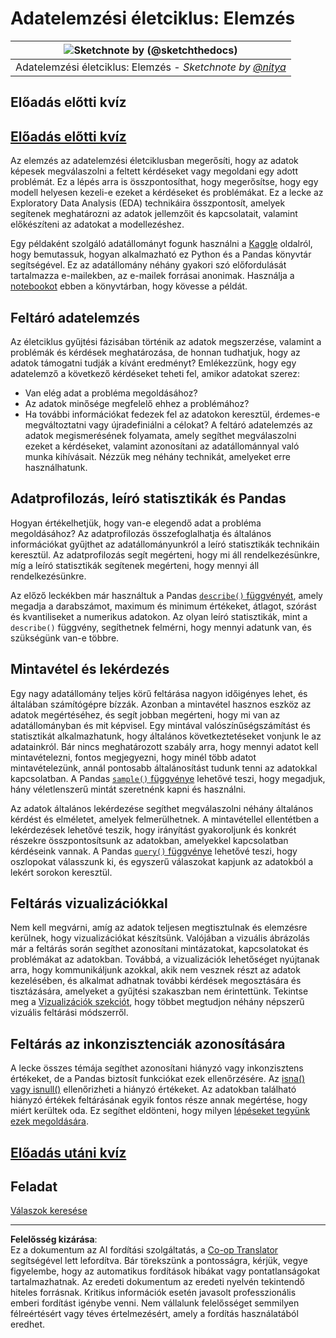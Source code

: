 <!--
CO_OP_TRANSLATOR_METADATA:
{
  "original_hash": "2baeafe1db4d58ee5b8ec85db9de728a",
  "translation_date": "2025-09-05T17:29:43+00:00",
  "source_file": "4-Data-Science-Lifecycle/15-analyzing/README.md",
  "language_code": "hu"
}
-->
# Adatelemzési életciklus: Elemzés

|![ Sketchnote by [(@sketchthedocs)](https://sketchthedocs.dev) ](../../sketchnotes/15-Analyzing.png)|
|:---:|
| Adatelemzési életciklus: Elemzés - _Sketchnote by [@nitya](https://twitter.com/nitya)_ |

## Előadás előtti kvíz

## [Előadás előtti kvíz](https://ff-quizzes.netlify.app/en/ds/quiz/28)

Az elemzés az adatelemzési életciklusban megerősíti, hogy az adatok képesek megválaszolni a feltett kérdéseket vagy megoldani egy adott problémát. Ez a lépés arra is összpontosíthat, hogy megerősítse, hogy egy modell helyesen kezeli-e ezeket a kérdéseket és problémákat. Ez a lecke az Exploratory Data Analysis (EDA) technikáira összpontosít, amelyek segítenek meghatározni az adatok jellemzőit és kapcsolatait, valamint előkészíteni az adatokat a modellezéshez.

Egy példaként szolgáló adatállományt fogunk használni a [Kaggle](https://www.kaggle.com/balaka18/email-spam-classification-dataset-csv/version/1) oldalról, hogy bemutassuk, hogyan alkalmazható ez Python és a Pandas könyvtár segítségével. Ez az adatállomány néhány gyakori szó előfordulását tartalmazza e-mailekben, az e-mailek forrásai anonimak. Használja a [notebookot](../../../../4-Data-Science-Lifecycle/15-analyzing/notebook.ipynb) ebben a könyvtárban, hogy kövesse a példát.

## Feltáró adatelemzés

Az életciklus gyűjtési fázisában történik az adatok megszerzése, valamint a problémák és kérdések meghatározása, de honnan tudhatjuk, hogy az adatok támogatni tudják a kívánt eredményt? 
Emlékezzünk, hogy egy adatelemző a következő kérdéseket teheti fel, amikor adatokat szerez:
-   Van elég adat a probléma megoldásához?
-   Az adatok minősége megfelelő ehhez a problémához?
-   Ha további információkat fedezek fel az adatokon keresztül, érdemes-e megváltoztatni vagy újradefiniálni a célokat?
A feltáró adatelemzés az adatok megismerésének folyamata, amely segíthet megválaszolni ezeket a kérdéseket, valamint azonosítani az adatállománnyal való munka kihívásait. Nézzük meg néhány technikát, amelyeket erre használhatunk.

## Adatprofilozás, leíró statisztikák és Pandas
Hogyan értékelhetjük, hogy van-e elegendő adat a probléma megoldásához? Az adatprofilozás összefoglalhatja és általános információkat gyűjthet az adatállományunkról a leíró statisztikák technikáin keresztül. Az adatprofilozás segít megérteni, hogy mi áll rendelkezésünkre, míg a leíró statisztikák segítenek megérteni, hogy mennyi áll rendelkezésünkre.

Az előző leckékben már használtuk a Pandas [`describe()` függvényét](https://pandas.pydata.org/pandas-docs/stable/reference/api/pandas.DataFrame.describe.html), amely megadja a darabszámot, maximum és minimum értékeket, átlagot, szórást és kvantiliseket a numerikus adatokon. Az olyan leíró statisztikák, mint a `describe()` függvény, segíthetnek felmérni, hogy mennyi adatunk van, és szükségünk van-e többre.

## Mintavétel és lekérdezés
Egy nagy adatállomány teljes körű feltárása nagyon időigényes lehet, és általában számítógépre bízzák. Azonban a mintavétel hasznos eszköz az adatok megértéséhez, és segít jobban megérteni, hogy mi van az adatállományban és mit képvisel. Egy mintával valószínűségszámítást és statisztikát alkalmazhatunk, hogy általános következtetéseket vonjunk le az adatainkról. Bár nincs meghatározott szabály arra, hogy mennyi adatot kell mintavételezni, fontos megjegyezni, hogy minél több adatot mintavételezünk, annál pontosabb általánosítást tudunk tenni az adatokkal kapcsolatban. 
A Pandas [`sample()` függvénye](https://pandas.pydata.org/pandas-docs/stable/reference/api/pandas.DataFrame.sample.html) lehetővé teszi, hogy megadjuk, hány véletlenszerű mintát szeretnénk kapni és használni.

Az adatok általános lekérdezése segíthet megválaszolni néhány általános kérdést és elméletet, amelyek felmerülhetnek. A mintavétellel ellentétben a lekérdezések lehetővé teszik, hogy irányítást gyakoroljunk és konkrét részekre összpontosítsunk az adatokban, amelyekkel kapcsolatban kérdéseink vannak. 
A Pandas [`query()` függvénye](https://pandas.pydata.org/pandas-docs/stable/reference/api/pandas.DataFrame.query.html) lehetővé teszi, hogy oszlopokat válasszunk ki, és egyszerű válaszokat kapjunk az adatokból a lekért sorokon keresztül.

## Feltárás vizualizációkkal
Nem kell megvárni, amíg az adatok teljesen megtisztulnak és elemzésre kerülnek, hogy vizualizációkat készítsünk. Valójában a vizuális ábrázolás már a feltárás során segíthet azonosítani mintázatokat, kapcsolatokat és problémákat az adatokban. Továbbá, a vizualizációk lehetőséget nyújtanak arra, hogy kommunikáljunk azokkal, akik nem vesznek részt az adatok kezelésében, és alkalmat adhatnak további kérdések megosztására és tisztázására, amelyeket a gyűjtési szakaszban nem érintettünk. Tekintse meg a [Vizualizációk szekciót](../../../../../../../../../3-Data-Visualization), hogy többet megtudjon néhány népszerű vizuális feltárási módszerről.

## Feltárás az inkonzisztenciák azonosítására
A lecke összes témája segíthet azonosítani hiányzó vagy inkonzisztens értékeket, de a Pandas biztosít funkciókat ezek ellenőrzésére. Az [isna() vagy isnull()](https://pandas.pydata.org/pandas-docs/stable/reference/api/pandas.isna.html) ellenőrizheti a hiányzó értékeket. Az adatokban található hiányzó értékek feltárásának egyik fontos része annak megértése, hogy miért kerültek oda. Ez segíthet eldönteni, hogy milyen [lépéseket tegyünk ezek megoldására](../../../../../../../../../2-Working-With-Data/08-data-preparation/notebook.ipynb).

## [Előadás utáni kvíz](https://ff-quizzes.netlify.app/en/ds/quiz/29)

## Feladat

[Válaszok keresése](assignment.md)

---

**Felelősség kizárása**:  
Ez a dokumentum az AI fordítási szolgáltatás, a [Co-op Translator](https://github.com/Azure/co-op-translator) segítségével lett lefordítva. Bár törekszünk a pontosságra, kérjük, vegye figyelembe, hogy az automatikus fordítások hibákat vagy pontatlanságokat tartalmazhatnak. Az eredeti dokumentum az eredeti nyelvén tekintendő hiteles forrásnak. Kritikus információk esetén javasolt professzionális emberi fordítást igénybe venni. Nem vállalunk felelősséget semmilyen félreértésért vagy téves értelmezésért, amely a fordítás használatából eredhet.